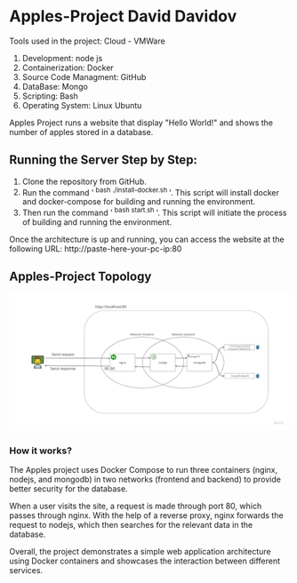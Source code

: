 # Apples-Project David Davidov
Tools used in the project: Cloud - VMWare
1. Development: node js
2. Containerization: Docker
3. Source Code Managment: GitHub
4. DataBase: Mongo
5. Scripting: Bash
6. Operating System: Linux Ubuntu

Apples Project runs a website that display "Hello World!" and shows the number of apples stored in a database.

## Running the Server Step by Step:
1. Clone the repository from GitHub.
2. Run the command '<sup> bash ./install-docker.sh </sup>'. This script will install docker and docker-compose for building and running the environment.
3. Then run the command '<sup> bash start.sh </sup>'. This script will initiate the process of building and running the environment.

Once the architecture is up and running, you can access the website at the following URL: http://paste-here-your-pc-ip:80

## Apples-Project Topology
![img](Apples-Project.png)

### How it works?
 
The Apples project uses Docker Compose to run three containers (nginx, nodejs, and mongodb) in two networks (frontend and backend) to provide better security for the database.

When a user visits the site, a request is made through port 80, which passes through nginx. With the help of a reverse proxy, nginx forwards the request to nodejs, which then searches for the relevant data in the database.

Overall, the project demonstrates a simple web application architecture using Docker containers and showcases the interaction between different services.
